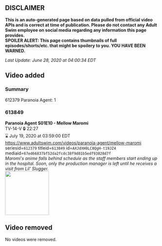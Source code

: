 ## DISCLAIMER
**This is an auto-generated page based on data pulled from official video APIs and is correct at time of publication. Please do not contact any Adult Swim employee on social media regarding any information this page provides.**  
**SPOILER ALERT: This page contains thumbnails of full episodes/shorts/etc. that might be spoilery to you. YOU HAVE BEEN WARNED.**  

_Last Update: June 28, 2020 at 04:00:34 EDT_
## Video added
### Summary
612379 Paranoia Agent: 1  
### 613849
**Paranoia Agent S01E10 - Mellow Maromi**  
TV-14-V 🔒 22:27  
⌛ July 19, 2020 at 03:59:00 EDT  
https://www.adultswim.com/videos/paranoia-agent/mellow-maromi  
seriesid=`612379` titleid=`613849` id=`AXJdXH8LC8QgH-t19JZ4` mediaid=`67ed66837bf52da2fcdc38f9d81b5edf93828d7f`  
_Maromi's anime falls behind schedule as the staff members start ending up in the hospital. Soon, only the production manager is left until he receives a visit from Lil' Slugger._  
<a href="https://media.cdn.adultswim.com/uploads/20200624/thumbnails/2_20624103735-ParanoiaAgent_10.jpg"><img src="https://media.cdn.adultswim.com/uploads/20200624/thumbnails/2_20624103735-ParanoiaAgent_10.jpg" height="144px" /></a>
## Video removed
No videos were removed.  
